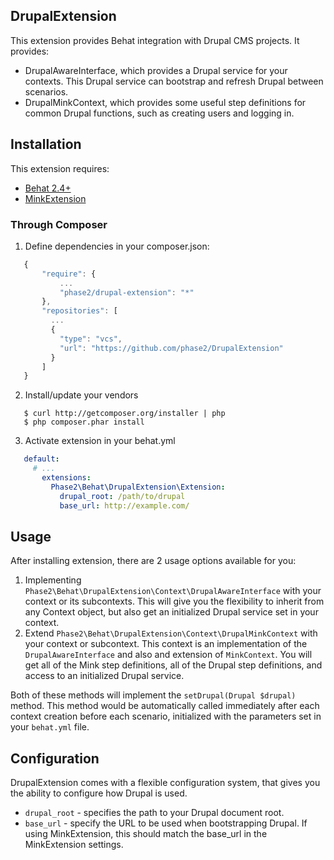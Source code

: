 DrupalExtension
---

This extension provides Behat integration with Drupal CMS projects.  It provides:

* DrupalAwareInterface, which provides a Drupal service for your contexts.  This
  Drupal service can bootstrap and refresh Drupal between scenarios.
* DrupalMinkContext, which provides some useful step definitions for common
  Drupal functions, such as creating users and logging in.

Installation
---

This extension requires:

* [Behat 2.4+](http://behat.org/)
* [MinkExtension](http://extensions.behat.org/mink/)

### Through Composer

1. Define dependencies in your composer.json:
```javascript
   {
       "require": {
           ...
           "phase2/drupal-extension": "*"
       },
       "repositories": [
         ...
         {
           "type": "vcs",
           "url": "https://github.com/phase2/DrupalExtension"
         }
       ]
   }
```

2. Install/update your vendors
```
   $ curl http://getcomposer.org/installer | php
   $ php composer.phar install
```
3. Activate extension in your behat.yml
```yml
   default:
     # ...
       extensions:
         Phase2\Behat\DrupalExtension\Extension:
           drupal_root: /path/to/drupal
           base_url: http://example.com/
```

Usage
---

After installing extension, there are 2 usage options available for you:

1. Implementing `Phase2\Behat\DrupalExtension\Context\DrupalAwareInterface` with your
   context or its subcontexts. This will give you the flexibility to inherit
   from any Context object, but also get an initialized Drupal service set in
   your context.
2. Extend `Phase2\Behat\DrupalExtension\Context\DrupalMinkContext` with your context or
   subcontext.  This context is an implementation of the `DrupalAwareInterface`
   and also and extension of `MinkContext`.  You will get all of the Mink step
   definitions, all of the Drupal step definitions, and access to an initialized
   Drupal service.

Both of these methods will implement the `setDrupal(Drupal $drupal)` method. This
method would be automatically called immediately after each context creation
before each scenario, initialized with the parameters set in your `behat.yml` file.

Configuration
---

DrupalExtension comes with a flexible configuration system, that gives you the
ability to configure how Drupal is used.

* `drupal_root` - specifies the path to your Drupal document root.
* `base_url` - specify the URL to be used when bootstrapping Drupal.  If using
  MinkExtension, this should match the base_url in the MinkExtension settings.
